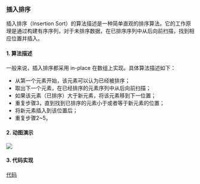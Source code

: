 ### 插入排序
插入排序（Insertion Sort）的算法描述是一种简单直观的排序算法。它的工作原理是通过构建有序序列，对于未排序数据，在已排序序列中从后向前扫描，找到相应位置并插入。
#### 1. 算法描述
一般来说，插入排序都采用 in-place 在数组上实现。具体算法描述如下：

* 从第一个元素开始，该元素可以认为已经被排序；
* 取出下一个元素，在已经排序的元素序列中从后向前扫描；
* 如果该元素（已排序）大于新元素，将该元素移到下一位置；
* 重复步骤3，直到找到已排序的元素小于或者等于新元素的位置；
* 将新元素插入到该位置后；
* 重复步骤2~5。
#### 2. 动图演示
![](https://images2017.cnblogs.com/blog/849589/201710/849589-20171015225645277-1151100000.gif)
#### 3. 代码实现
[代码](InsertionSort.java)
